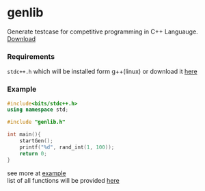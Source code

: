 # genlib
Generate testcase for competitive programming in C++ Languauge.
[Download](https://raw.githubusercontent.com/MasterIceZ/genlib/main/genlib.h)

### Requirements
``stdc++.h`` which will be installed form g++(linux) or download it [here](https://github.com/khaveesh/macOS-stdc.h)

### Example
```cpp
#include<bits/stdc++.h>
using namespace std;

#include "genlib.h"

int main(){
	startGen();
	printf("%d", rand_int(1, 100));
	return 0;
}
```
see more at [example](https://github.com/MasterIceZ/genlib/tree/main/example)  
list of all functions will be provided [here](https://github.com/MasterIceZ/genlib/blob/main/functions.md)